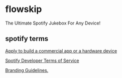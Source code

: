 # flowskip
The Ultimate Spotify Jukebox For Any Device!

## spotify terms

[Apply to build a commercial app or a hardware device](https://docs.google.com/forms/d/e/1FAIpQLScawLOKdjegmKoIan9CJRiqrXDmBJ5-rLPa29hXJkSUPC1SCA/viewform)

[Spotify Developer Terms of Service](https://developer.spotify.com/terms/)

[Branding Guidelines.](https://developer.spotify.com/branding-guidelines/)